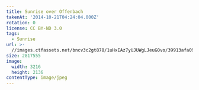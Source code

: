 ```yaml
---
title: Sunrise over Offenbach
takenAt: '2014-10-21T04:24:04.000Z'
rotation: 0
license: CC BY-ND 3.0
tags:
  - Sunrise
url: >-
  //images.ctfassets.net/bncv3c2gt878/1uHxEAz7yUJUWgLJeuG0vo/39913afa091f15512fa3f0acf904eecb/sunrise-over-offenbach_15404023430_o
size: 2817555
image:
  width: 3216
  height: 2136
contentType: image/jpeg
---
```


